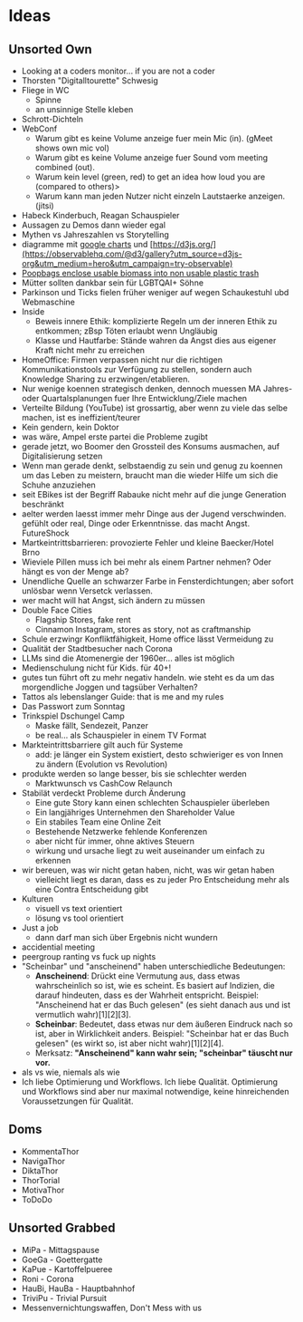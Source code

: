 # Ideas

## Unsorted Own
- Looking at a coders monitor... if you are not a coder
- Thorsten "Digitalltourette" Schwesig
- Fliege in WC
  - Spinne
  - an unsinnige Stelle kleben
- Schrott-Dichteln
- WebConf
  - Warum gibt es keine Volume anzeige fuer mein Mic (in). (gMeet shows own mic vol)
  - Warum gibt es keine Volume anzeige fuer Sound vom meeting combined (out).
  - Warum kein level (green, red) to get an idea how loud you are (compared to others)>
  - Warum kann man jeden Nutzer nicht einzeln Lautstaerke anzeigen. (jitsi)
- Habeck Kinderbuch, Reagan Schauspieler
- Aussagen zu Demos dann wieder egal
- Mythen vs Jahreszahlen vs Storytelling
- diagramme mit [google charts](https://developers.google.com/chart/interactive/docs/gallery) und [https://d3js.org/](https://observablehq.com/@d3/gallery?utm_source=d3js-org&utm_medium=hero&utm_campaign=try-observable)
- [Poopbags enclose usable biomass into non usable plastic trash](https://www.dogs4friends.de/gassibeutel/hundekotbeutel/bio-gassibeutel-auf-der-rolle-biologisch-abbaubar-von-sustainable-people?gad_source=1&gclid=EAIaIQobChMIqKPwquulhAMV75eDBx0BtQAOEAAYASAAEgJaFvD_BwE)
- Mütter sollten dankbar sein für LGBTQAI+ Söhne
- Parkinson und Ticks fielen früher weniger auf wegen Schaukestuhl ubd Webmaschine
- Inside
  - Beweis innere Ethik: komplizierte Regeln um der inneren Ethik zu entkommen; zBsp Töten erlaubt wenn Ungläubig
  - Klasse und Hautfarbe: Stände wahren da Angst dies aus eigener Kraft nicht mehr zu erreichen
- HomeOffice: Firmen verpassen nicht nur die richtigen Kommunikationstools zur Verfügung zu stellen, sondern auch Knowledge Sharing zu erzwingen/etablieren.
- Nur wenige koennen strategisch denken, dennoch muessen MA Jahres- oder Quartalsplanungen fuer Ihre Entwicklung/Ziele machen
- Verteilte Bildung (YouTube) ist grossartig, aber wenn zu viele das selbe machen, ist es ineffizient/teurer
- Kein gendern, kein Doktor
- was wäre, Ampel erste partei die Probleme zugibt
- gerade jetzt, wo Boomer den Grossteil des Konsums ausmachen, auf Digitalisierung setzen
- Wenn man gerade denkt, selbstaendig zu sein und genug zu koennen um das Leben zu meistern, braucht man die wieder Hilfe um sich die Schuhe anzuziehen
- seit EBikes ist der Begriff Rabauke nicht mehr auf die junge Generation beschränkt
- aelter werden laesst immer mehr Dinge aus der Jugend verschwinden. gefühlt oder real, Dinge oder Erkenntnisse. das macht Angst. FutureShock
- Martkeintrittsbarrieren: provozierte Fehler und kleine Baecker/Hotel Brno
- Wieviele Pillen muss ich bei mehr als einem Partner nehmen? Oder hängt es von der Menge ab?
- Unendliche Quelle an schwarzer Farbe in Fensterdichtungen; aber sofort unlösbar wenn Versetck verlassen.
- wer macht will hat Angst, sich ändern zu müssen
- Double Face Cities
  - Flagship Stores, fake rent
  - Cinnamon Instagram, stores as story, not as craftmanship
- Schule erzwingr Konfliktfähigkeit, Home office lässt Vermeidung zu
- Qualität der Stadtbesucher nach Corona
- LLMs sind die Atomenergie der 1960er... alles ist möglich
- Medienschulung nicht für Kids. für 40+!
- gutes tun führt oft zu mehr negativ handeln. wie steht es da um das morgendliche Joggen und tagsüber Verhalten?
- Tattos als lebenslanger Guide: that is me and my rules
- Das Passwort zum Sonntag
- Trinkspiel Dschungel Camp
  - Maske fällt, Sendezeit, Panzer
  - be real... als Schauspieler in einem TV Format
- Markteintrittsbarriere gilt auch für Systeme
  - add: je länger ein System existiert, desto schwieriger es von Innen zu ändern (Evolution vs Revolution)
- produkte werden so lange besser, bis sie schlechter werden
  - Marktwunsch vs CashCow Relaunch
- Stabilät verdeckt Probleme durch Änderung
  - Eine gute Story kann einen schlechten Schauspieler überleben
  - Ein langjähriges Unternehmen den Shareholder Value
  - Ein stabiles Team eine Online Zeit
  - Bestehende Netzwerke fehlende Konferenzen
  - aber nicht für immer, ohne aktives Steuern
  - wirkung und ursache liegt zu weit auseinander um einfach zu erkennen
- wir bereuen, was wir nicht getan haben, nicht, was wir getan haben
  - vielleicht liegt es daran, dass es zu jeder Pro Entscheidung mehr als eine Contra Entscheidung gibt
- Kulturen
  - visuell vs text orientiert
  - lösung vs tool orientiert
- Just a job
  - dann darf man sich über Ergebnis nicht wundern
- accidential meeting
- peergroup ranting vs fuck up nights
- "Scheinbar" und "anscheinend" haben unterschiedliche Bedeutungen:
  - **Anscheinend**: Drückt eine Vermutung aus, dass etwas wahrscheinlich so ist, wie es scheint. Es basiert auf Indizien, die darauf hindeuten, dass es der Wahrheit entspricht. Beispiel: "Anscheinend hat er das Buch gelesen" (es sieht danach aus und ist vermutlich wahr)[1][2][3].
  - **Scheinbar**: Bedeutet, dass etwas nur dem äußeren Eindruck nach so ist, aber in Wirklichkeit anders. Beispiel: "Scheinbar hat er das Buch gelesen" (es wirkt so, ist aber nicht wahr)[1][2][4]. 
  - Merksatz: **"Anscheinend" kann wahr sein; "scheinbar" täuscht nur vor.**
- als vs wie, niemals als wie
- Ich liebe Optimierung und Workflows. Ich liebe Qualität. Optimierung und Workflows sind aber nur maximal notwendige, keine hinreichenden Voraussetzungen für Qualität.


## Doms
- KommentaThor
- NavigaThor
- DiktaThor
- ThorTorial
- MotivaThor
- ToDoDo

## Unsorted Grabbed
- MiPa - Mittagspause
- GoeGa - Goettergatte
- KaPue - Kartoffelpueree
- Roni - Corona
- HauBi, HauBa - Hauptbahnhof
- TriviPu - Trivial Pursuit
- Messenvernichtungswaffen, Don't Mess with us
